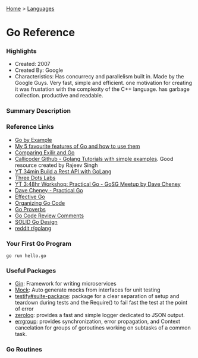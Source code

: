 [Home](../) > [Languages](../languages/)

# Go Reference

### Highlights

- Created: 2007
- Created By: Google
- Characteristics: Has concurrecy and parallelism built in. Made by the Google Guys. Very fast, simple and efficient. one motivation for creating it was frustation with the complexity of the C++ language. has garbage collection. productive and readable.

### Summary Description

### Reference Links

- [Go by Example](https://gobyexample.com/)
- [My 5 favourite features of Go and how to use them](https://making.pusher.com/my-5-favourite-features-of-go-and-how-to-use-them/)
- [Comparing Exilir and Go](https://www.cloudbees.com/blog/comparing-elixir-go)
- [Callicoder Github - Golang Tutorials with simple examples](https://github.com/callicoder/golang-tutorials). Good resource created by Rajeev Singh
- [YT 34min Build a Rest API with GoLang](https://www.youtube.com/watch?v=d_L64KT3SFM)
- [Three Dots Labs](https://threedots.tech/)
- [YT 3:48hr Workshop: Practical Go - GoSG Meetup by Dave Cheney](https://www.youtube.com/watch?v=gi7t6Pl9rxE)
- [Dave Cheney - Practical Go](https://dave.cheney.net/practical-go)
- [Effective Go](https://go.dev/doc/effective_go)
- [Organizing Go Code](https://go.dev/blog/organizing-go-code)
- [Go Proverbs](https://go-proverbs.github.io/)
- [Go Code Review Comments](https://gist.github.com/adamveld12/c0d9f0d5f0e1fba1e551)
- [SOLID Go Design](https://dave.cheney.net/2016/08/20/solid-go-design)
- [reddit r/golang](https://www.reddit.com/r/golang/)

### Your First Go Program

`go run hello.go`

### Useful Packages

- [Gin](https://github.com/gin-gonic/gin): Framework for writing microservices
- [Mock](https://github.com/golang/mock): Auto generate mocks from interfaces for unit testing
- [testify#suite-package](https://github.com/stretchr/testify#suite-package): package for a clear separation of setup and teardown during tests and the Require() to fail fast the test at the point of error
- [zerolog](https://github.com/rs/zerolog): provides a fast and simple logger dedicated to JSON output.
- [errgroup](https://pkg.go.dev/golang.org/x/sync/errgroup): provides synchronization, error propagation, and Context cancelation for groups of goroutines working on subtasks of a common task.

### Go Routines
